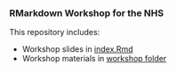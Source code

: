 ### RMarkdown Workshop for the NHS

This repository includes:

- Workshop slides in [index.Rmd](index.rmd)  
- Workshop materials in [workshop folder](workshop)